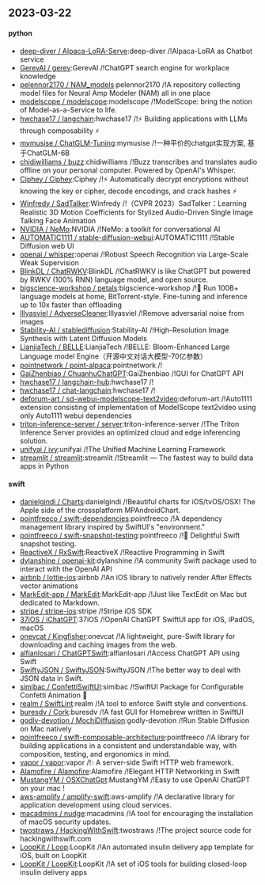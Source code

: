 ## 2023-03-22

#### python
* [deep-diver / Alpaca-LoRA-Serve](https://github.com/deep-diver/Alpaca-LoRA-Serve):deep-diver /!Alpaca-LoRA as Chatbot service
* [GerevAI / gerev](https://github.com/GerevAI/gerev):GerevAI /!ChatGPT search engine for workplace knowledge
* [pelennor2170 / NAM_models](https://github.com/pelennor2170/NAM_models):pelennor2170 /!A repository collecting model files for Neural Amp Modeler (NAM) all in one place
* [modelscope / modelscope](https://github.com/modelscope/modelscope):modelscope /!ModelScope: bring the notion of Model-as-a-Service to life.
* [hwchase17 / langchain](https://github.com/hwchase17/langchain):hwchase17 /!⚡
Building applications with LLMs through composability
⚡
* [mymusise / ChatGLM-Tuning](https://github.com/mymusise/ChatGLM-Tuning):mymusise /!一种平价的chatgpt实现方案, 基于ChatGLM-6B
* [chidiwilliams / buzz](https://github.com/chidiwilliams/buzz):chidiwilliams /!Buzz transcribes and translates audio offline on your personal computer. Powered by OpenAI's Whisper.
* [Ciphey / Ciphey](https://github.com/Ciphey/Ciphey):Ciphey /!⚡
Automatically decrypt encryptions without knowing the key or cipher, decode encodings, and crack hashes
⚡
* [Winfredy / SadTalker](https://github.com/Winfredy/SadTalker):Winfredy /!（CVPR 2023）SadTalker：Learning Realistic 3D Motion Coefficients for Stylized Audio-Driven Single Image Talking Face Animation
* [NVIDIA / NeMo](https://github.com/NVIDIA/NeMo):NVIDIA /!NeMo: a toolkit for conversational AI
* [AUTOMATIC1111 / stable-diffusion-webui](https://github.com/AUTOMATIC1111/stable-diffusion-webui):AUTOMATIC1111 /!Stable Diffusion web UI
* [openai / whisper](https://github.com/openai/whisper):openai /!Robust Speech Recognition via Large-Scale Weak Supervision
* [BlinkDL / ChatRWKV](https://github.com/BlinkDL/ChatRWKV):BlinkDL /!ChatRWKV is like ChatGPT but powered by RWKV (100% RNN) language model, and open source.
* [bigscience-workshop / petals](https://github.com/bigscience-workshop/petals):bigscience-workshop /!🌸
Run 100B+ language models at home, BitTorrent-style. Fine-tuning and inference up to 10x faster than offloading
* [lllyasviel / AdverseCleaner](https://github.com/lllyasviel/AdverseCleaner):lllyasviel /!Remove adversarial noise from images
* [Stability-AI / stablediffusion](https://github.com/Stability-AI/stablediffusion):Stability-AI /!High-Resolution Image Synthesis with Latent Diffusion Models
* [LianjiaTech / BELLE](https://github.com/LianjiaTech/BELLE):LianjiaTech /!BELLE: Bloom-Enhanced Large Language model Engine（开源中文对话大模型-70亿参数）
* [pointnetwork / point-alpaca](https://github.com/pointnetwork/point-alpaca):pointnetwork /!
* [GaiZhenbiao / ChuanhuChatGPT](https://github.com/GaiZhenbiao/ChuanhuChatGPT):GaiZhenbiao /!GUI for ChatGPT API
* [hwchase17 / langchain-hub](https://github.com/hwchase17/langchain-hub):hwchase17 /!
* [hwchase17 / chat-langchain](https://github.com/hwchase17/chat-langchain):hwchase17 /!
* [deforum-art / sd-webui-modelscope-text2video](https://github.com/deforum-art/sd-webui-modelscope-text2video):deforum-art /!Auto1111 extension consisting of implementation of ModelScope text2video using only Auto1111 webui dependencies
* [triton-inference-server / server](https://github.com/triton-inference-server/server):triton-inference-server /!The Triton Inference Server provides an optimized cloud and edge inferencing solution.
* [unifyai / ivy](https://github.com/unifyai/ivy):unifyai /!The Unified Machine Learning Framework
* [streamlit / streamlit](https://github.com/streamlit/streamlit):streamlit /!Streamlit — The fastest way to build data apps in Python

#### swift
* [danielgindi / Charts](https://github.com/danielgindi/Charts):danielgindi /!Beautiful charts for iOS/tvOS/OSX! The Apple side of the crossplatform MPAndroidChart.
* [pointfreeco / swift-dependencies](https://github.com/pointfreeco/swift-dependencies):pointfreeco /!A dependency management library inspired by SwiftUI's "environment."
* [pointfreeco / swift-snapshot-testing](https://github.com/pointfreeco/swift-snapshot-testing):pointfreeco /!📸
Delightful Swift snapshot testing.
* [ReactiveX / RxSwift](https://github.com/ReactiveX/RxSwift):ReactiveX /!Reactive Programming in Swift
* [dylanshine / openai-kit](https://github.com/dylanshine/openai-kit):dylanshine /!A community Swift package used to interact with the OpenAI API
* [airbnb / lottie-ios](https://github.com/airbnb/lottie-ios):airbnb /!An iOS library to natively render After Effects vector animations
* [MarkEdit-app / MarkEdit](https://github.com/MarkEdit-app/MarkEdit):MarkEdit-app /!Just like TextEdit on Mac but dedicated to Markdown.
* [stripe / stripe-ios](https://github.com/stripe/stripe-ios):stripe /!Stripe iOS SDK
* [37iOS / iChatGPT](https://github.com/37iOS/iChatGPT):37iOS /!OpenAI ChatGPT SwiftUI app for iOS, iPadOS, macOS
* [onevcat / Kingfisher](https://github.com/onevcat/Kingfisher):onevcat /!A lightweight, pure-Swift library for downloading and caching images from the web.
* [alfianlosari / ChatGPTSwift](https://github.com/alfianlosari/ChatGPTSwift):alfianlosari /!Access ChatGPT API using Swift
* [SwiftyJSON / SwiftyJSON](https://github.com/SwiftyJSON/SwiftyJSON):SwiftyJSON /!The better way to deal with JSON data in Swift.
* [simibac / ConfettiSwiftUI](https://github.com/simibac/ConfettiSwiftUI):simibac /!SwiftUI Package for Configurable Confetti Animation
🎉
* [realm / SwiftLint](https://github.com/realm/SwiftLint):realm /!A tool to enforce Swift style and conventions.
* [buresdv / Cork](https://github.com/buresdv/Cork):buresdv /!A fast GUI for Homebrew written in SwiftUI
* [godly-devotion / MochiDiffusion](https://github.com/godly-devotion/MochiDiffusion):godly-devotion /!Run Stable Diffusion on Mac natively
* [pointfreeco / swift-composable-architecture](https://github.com/pointfreeco/swift-composable-architecture):pointfreeco /!A library for building applications in a consistent and understandable way, with composition, testing, and ergonomics in mind.
* [vapor / vapor](https://github.com/vapor/vapor):vapor /!💧
A server-side Swift HTTP web framework.
* [Alamofire / Alamofire](https://github.com/Alamofire/Alamofire):Alamofire /!Elegant HTTP Networking in Swift
* [MustangYM / OSXChatGpt](https://github.com/MustangYM/OSXChatGpt):MustangYM /!Easy to use OpenAI ChatGPT on your mac !
* [aws-amplify / amplify-swift](https://github.com/aws-amplify/amplify-swift):aws-amplify /!A declarative library for application development using cloud services.
* [macadmins / nudge](https://github.com/macadmins/nudge):macadmins /!A tool for encouraging the installation of macOS security updates.
* [twostraws / HackingWithSwift](https://github.com/twostraws/HackingWithSwift):twostraws /!The project source code for hackingwithswift.com
* [LoopKit / Loop](https://github.com/LoopKit/Loop):LoopKit /!An automated insulin delivery app template for iOS, built on LoopKit
* [LoopKit / LoopKit](https://github.com/LoopKit/LoopKit):LoopKit /!A set of iOS tools for building closed-loop insulin delivery apps
